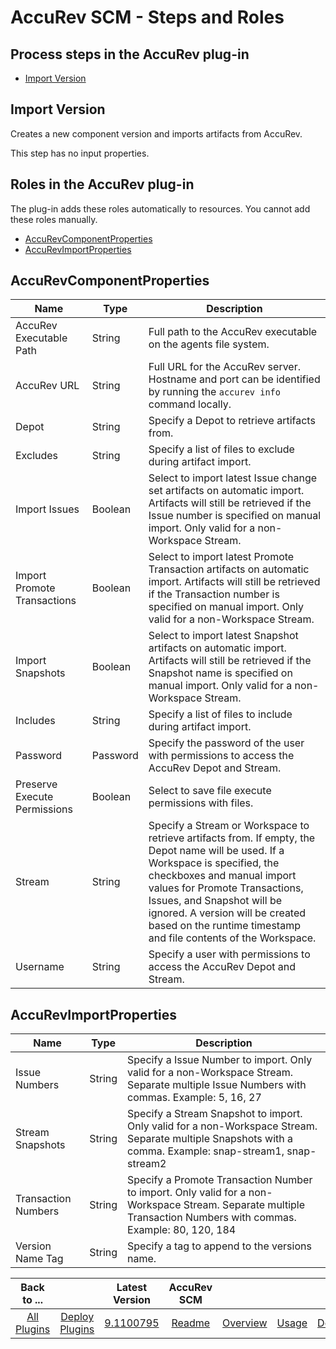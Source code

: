 
# AccuRev SCM - Steps and Roles


## Process steps in the AccuRev plug-in

* [Import Version](#import_version)


## Import Version

Creates a new component version and imports artifacts from AccuRev.

This step has no input properties.


## Roles in the AccuRev plug-in

The plug-in adds these roles automatically to resources. You cannot add these roles manually.


* [AccuRevComponentProperties](#accurevcomponentproperties_role)
* [AccuRevImportProperties](#accurevimportproperties_role)


## AccuRevComponentProperties


| Name | Type | Description |
| --- | --- | --- |
| AccuRev Executable Path | String | Full path to the AccuRev executable on the agents file system. |
| AccuRev URL | String | Full URL for the AccuRev server. Hostname and port can be identified by running the `accurev info` command locally. |
| Depot | String | Specify a Depot to retrieve artifacts from. |
| Excludes | String | Specify a list of files to exclude during artifact import. |
| Import Issues | Boolean | Select to import latest Issue change set artifacts on automatic import. Artifacts will still be retrieved if the Issue number is specified on manual import. Only valid for a non-Workspace Stream. |
| Import Promote Transactions | Boolean | Select to import latest Promote Transaction artifacts on automatic import. Artifacts will still be retrieved if the Transaction number is specified on manual import. Only valid for a non-Workspace Stream. |
| Import Snapshots | Boolean | Select to import latest Snapshot artifacts on automatic import. Artifacts will still be retrieved if the Snapshot name is specified on manual import. Only valid for a non-Workspace Stream. |
| Includes | String | Specify a list of files to include during artifact import. |
| Password | Password | Specify the password of the user with permissions to access the AccuRev Depot and Stream. |
| Preserve Execute Permissions | Boolean | Select to save file execute permissions with files. |
| Stream | String | Specify a Stream or Workspace to retrieve artifacts from. If empty, the Depot name will be used. If a Workspace is specified, the checkboxes and manual import values for Promote Transactions, Issues, and Snapshot will be ignored. A version will be created based on the runtime timestamp and file contents of the Workspace. |
| Username | String | Specify a user with permissions to access the AccuRev Depot and Stream. |

## AccuRevImportProperties


| Name | Type | Description |
| --- | --- | --- |
| Issue Numbers | String | Specify a Issue Number to import. Only valid for a non-Workspace Stream. Separate multiple Issue Numbers with commas. Example: 5, 16, 27 |
| Stream Snapshots | String | Specify a Stream Snapshot to import. Only valid for a non-Workspace Stream. Separate multiple Snapshots with a comma. Example: snap-stream1, snap-stream2 |
| Transaction Numbers | String | Specify a Promote Transaction Number to import. Only valid for a non-Workspace Stream. Separate multiple Transaction Numbers with commas. Example: 80, 120, 184 |
| Version Name Tag | String | Specify a tag to append to the versions name. |



|Back to ...||Latest Version|AccuRev SCM ||||
| :---: | :---: | :---: | :---: | :---: | :---: | :---: |
|[All Plugins](../../index.md)|[Deploy Plugins](../README.md)|[9.1100795](https://raw.githubusercontent.com/UrbanCode/IBM-UCD-PLUGINS/main/files/AccuRevSourceConfig/AccuRevSourceConfig-9.1100795.zip)|[Readme](README.md)|[Overview](overview.md)|[Usage](usage.md)|[Downloads](downloads.md)|
